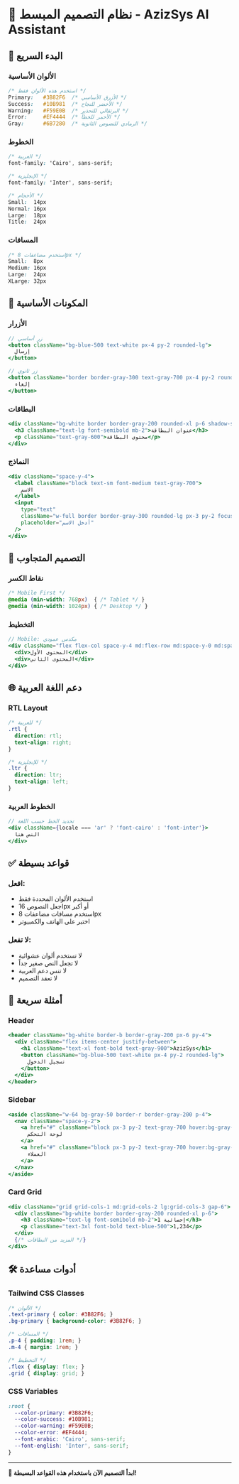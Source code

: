 # 🎨 نظام التصميم المبسط - AzizSys AI Assistant

## 🚀 البدء السريع

### الألوان الأساسية
```css
/* استخدم هذه الألوان فقط */
Primary:   #3B82F6  /* الأزرق الأساسي */
Success:   #10B981  /* الأخضر للنجاح */
Warning:   #F59E0B  /* البرتقالي للتحذير */
Error:     #EF4444  /* الأحمر للخطأ */
Gray:      #6B7280  /* الرمادي للنصوص الثانوية */
```

### الخطوط
```css
/* العربية */
font-family: 'Cairo', sans-serif;

/* الإنجليزية */
font-family: 'Inter', sans-serif;

/* الأحجام */
Small:  14px
Normal: 16px
Large:  18px
Title:  24px
```

### المسافات
```css
/* استخدم مضاعفات 8px */
Small:  8px
Medium: 16px
Large:  24px
XLarge: 32px
```

## 🧩 المكونات الأساسية

### الأزرار
```jsx
// زر أساسي
<button className="bg-blue-500 text-white px-4 py-2 rounded-lg">
  إرسال
</button>

// زر ثانوي
<button className="border border-gray-300 text-gray-700 px-4 py-2 rounded-lg">
  إلغاء
</button>
```

### البطاقات
```jsx
<div className="bg-white border border-gray-200 rounded-xl p-6 shadow-sm">
  <h3 className="text-lg font-semibold mb-2">عنوان البطاقة</h3>
  <p className="text-gray-600">محتوى البطاقة</p>
</div>
```

### النماذج
```jsx
<div className="space-y-4">
  <label className="block text-sm font-medium text-gray-700">
    الاسم
  </label>
  <input 
    type="text" 
    className="w-full border border-gray-300 rounded-lg px-3 py-2 focus:ring-2 focus:ring-blue-500"
    placeholder="أدخل الاسم"
  />
</div>
```

## 📱 التصميم المتجاوب

### نقاط الكسر
```css
/* Mobile First */
@media (min-width: 768px)  { /* Tablet */ }
@media (min-width: 1024px) { /* Desktop */ }
```

### التخطيط
```jsx
// Mobile: مكدس عمودي
<div className="flex flex-col space-y-4 md:flex-row md:space-y-0 md:space-x-4">
  <div>المحتوى الأول</div>
  <div>المحتوى الثاني</div>
</div>
```

## 🌐 دعم اللغة العربية

### RTL Layout
```css
/* للعربية */
.rtl {
  direction: rtl;
  text-align: right;
}

/* للإنجليزية */
.ltr {
  direction: ltr;
  text-align: left;
}
```

### الخطوط العربية
```jsx
// تحديد الخط حسب اللغة
<div className={locale === 'ar' ? 'font-cairo' : 'font-inter'}>
  النص هنا
</div>
```

## ✅ قواعد بسيطة

### افعل:
- استخدم الألوان المحددة فقط
- اجعل النصوص 16px أو أكبر
- استخدم مسافات مضاعفات 8px
- اختبر على الهاتف والكمبيوتر

### لا تفعل:
- لا تستخدم ألوان عشوائية
- لا تجعل النص صغير جداً
- لا تنس دعم العربية
- لا تعقد التصميم

## 🎯 أمثلة سريعة

### Header
```jsx
<header className="bg-white border-b border-gray-200 px-6 py-4">
  <div className="flex items-center justify-between">
    <h1 className="text-xl font-bold text-gray-900">AzizSys</h1>
    <button className="bg-blue-500 text-white px-4 py-2 rounded-lg">
      تسجيل الدخول
    </button>
  </div>
</header>
```

### Sidebar
```jsx
<aside className="w-64 bg-gray-50 border-r border-gray-200 p-4">
  <nav className="space-y-2">
    <a href="#" className="block px-3 py-2 text-gray-700 hover:bg-gray-100 rounded-lg">
      لوحة التحكم
    </a>
    <a href="#" className="block px-3 py-2 text-gray-700 hover:bg-gray-100 rounded-lg">
      العملاء
    </a>
  </nav>
</aside>
```

### Card Grid
```jsx
<div className="grid grid-cols-1 md:grid-cols-2 lg:grid-cols-3 gap-6">
  <div className="bg-white border border-gray-200 rounded-xl p-6">
    <h3 className="text-lg font-semibold mb-2">إحصائية 1</h3>
    <p className="text-3xl font-bold text-blue-500">1,234</p>
  </div>
  {/* المزيد من البطاقات */}
</div>
```

## 🛠️ أدوات مساعدة

### Tailwind CSS Classes
```css
/* الألوان */
.text-primary { color: #3B82F6; }
.bg-primary { background-color: #3B82F6; }

/* المسافات */
.p-4 { padding: 1rem; }
.m-4 { margin: 1rem; }

/* التخطيط */
.flex { display: flex; }
.grid { display: grid; }
```

### CSS Variables
```css
:root {
  --color-primary: #3B82F6;
  --color-success: #10B981;
  --color-warning: #F59E0B;
  --color-error: #EF4444;
  --font-arabic: 'Cairo', sans-serif;
  --font-english: 'Inter', sans-serif;
}
```

---

**🎨 ابدأ التصميم الآن باستخدام هذه القواعد البسيطة!**
